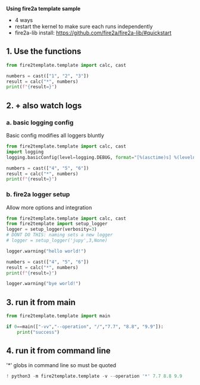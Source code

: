 **Using fire2a template sample**

* 4 ways
* restart the kernel to make sure each runs independently
* fire2a-lib install: https://github.com/fire2a/fire2a-lib/#quickstart

## 1. Use the functions

```python
from fire2template.template import calc, cast

numbers = cast(["1", "2", "3"])
result = calc("*", numbers)
print(f"{result=}")
```

## 2. + also watch logs
### a. basic logging config
Basic config modifies all loggers bluntly

```python
from fire2template.template import calc, cast
import logging
logging.basicConfig(level=logging.DEBUG, format="[%(asctime)s] %(levelname)s [%(name)s:%(lineno)s] %(message)s")

numbers = cast(["4", "5", "6"])
result = calc("*", numbers)
print(f"{result=}")
```

### b. fire2a logger setup
Allow more options and integration

```python
from fire2template.template import calc, cast
from fire2template import setup_logger
logger = setup_logger(verbosity=3)
# DONT DO THIS: naming sets a new logger
# logger = setup_logger('jupy',3,None)

logger.warning("hello world!")

numbers = cast(["4", "5", "6"])
result = calc("*", numbers)
print(f"{result=}")

logger.warning("bye world!")
```

## 3. run it from main

```python
from fire2template.template import main

if 0==main(["-vv","--operation", "/","7.7", "8.8", "9.9"]):
    print("success")
```

## 4. run it from command line
'*' globs in command line so must be quoted

```python
! python3 -m fire2template.template -v --operation '*' 7.7 8.8 9.9
```

```python

```
